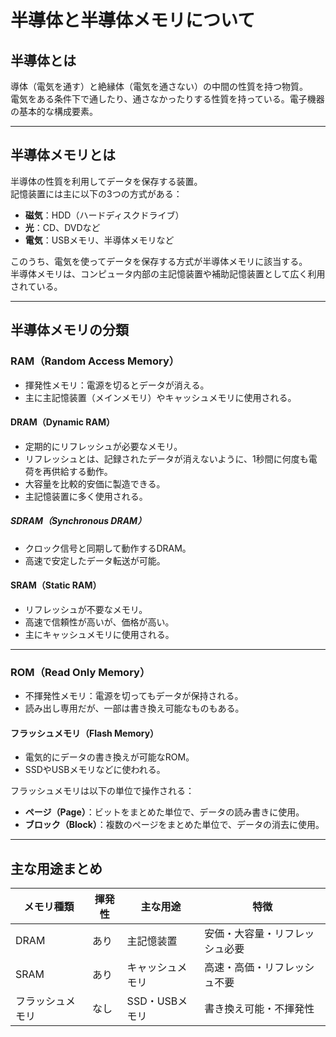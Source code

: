 # 半導体と半導体メモリについて

## 半導体とは

導体（電気を通す）と絶縁体（電気を通さない）の中間の性質を持つ物質。  
電気をある条件下で通したり、通さなかったりする性質を持っている。電子機器の基本的な構成要素。

---

## 半導体メモリとは

半導体の性質を利用してデータを保存する装置。  
記憶装置には主に以下の3つの方式がある：

- **磁気**：HDD（ハードディスクドライブ）
- **光**：CD、DVDなど
- **電気**：USBメモリ、半導体メモリなど

このうち、電気を使ってデータを保存する方式が半導体メモリに該当する。  
半導体メモリは、コンピュータ内部の主記憶装置や補助記憶装置として広く利用されている。

---

## 半導体メモリの分類

### RAM（Random Access Memory）

- 揮発性メモリ：電源を切るとデータが消える。
- 主に主記憶装置（メインメモリ）やキャッシュメモリに使用される。

#### DRAM（Dynamic RAM）

- 定期的にリフレッシュが必要なメモリ。
- リフレッシュとは、記録されたデータが消えないように、1秒間に何度も電荷を再供給する動作。
- 大容量を比較的安価に製造できる。
- 主記憶装置に多く使用される。

##### SDRAM（Synchronous DRAM）

- クロック信号と同期して動作するDRAM。
- 高速で安定したデータ転送が可能。

#### SRAM（Static RAM）

- リフレッシュが不要なメモリ。
- 高速で信頼性が高いが、価格が高い。
- 主にキャッシュメモリに使用される。

---

### ROM（Read Only Memory）

- 不揮発性メモリ：電源を切ってもデータが保持される。
- 読み出し専用だが、一部は書き換え可能なものもある。

#### フラッシュメモリ（Flash Memory）

- 電気的にデータの書き換えが可能なROM。
- SSDやUSBメモリなどに使われる。

フラッシュメモリは以下の単位で操作される：

- **ページ（Page）**：ビットをまとめた単位で、データの読み書きに使用。
- **ブロック（Block）**：複数のページをまとめた単位で、データの消去に使用。

---

## 主な用途まとめ

| メモリ種類 | 揮発性 | 主な用途       | 特徴                         |
|------------|--------|----------------|------------------------------|
| DRAM       | あり   | 主記憶装置     | 安価・大容量・リフレッシュ必要 |
| SRAM       | あり   | キャッシュメモリ | 高速・高価・リフレッシュ不要 |
| フラッシュメモリ | なし   | SSD・USBメモリ | 書き換え可能・不揮発性         |
